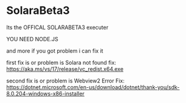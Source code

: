 # SolaraBeta3
Its the OFFICAL SOLARABETA3 executer


YOU NEED NODE.JS

and more if you got problem i can fix it

first fix is or problem is Solara not found fix: https://aka.ms/vs/17/release/vc_redist.x64.exe

second fix is or problem is Webview2 Error Fix: https://dotnet.microsoft.com/en-us/download/dotnet/thank-you/sdk-8.0.204-windows-x86-installer
